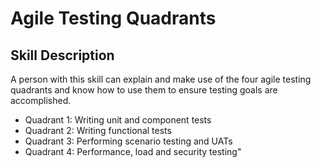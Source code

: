 # Agile Testing Quadrants

## Skill Description
A person with this skill can explain and make use of the four agile testing quadrants and know how to use them to ensure testing goals are accomplished.

- Quadrant 1: Writing unit and component tests
- Quadrant 2: Writing functional tests
- Quadrant 3: Performing scenario testing and UATs
- Quadrant 4: Performance, load and security testing"
